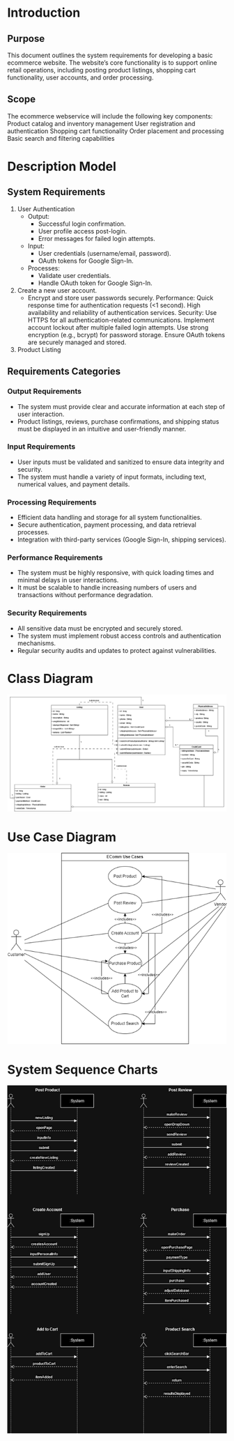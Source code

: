 # Introduction

## Purpose
This document outlines the system requirements for developing a basic ecommerce website. The website’s core functionality is to support online retail operations, including posting product listings, shopping cart functionality, user accounts, and order processing.

## Scope
The ecommerce webservice will include the following key components:
Product catalog and inventory management
User registration and authentication
Shopping cart functionality
Order placement and processing
Basic search and filtering capabilities


# Description Model

## System Requirements

1. User Authentication
   - Output:
       - Successful login confirmation.
       - User profile access post-login.
       - Error messages for failed login attempts.
   - Input:
     - User credentials (username/email, password).
     - OAuth tokens for Google Sign-In.
   - Processes:
     - Validate user credentials.
     - Handle OAuth token for Google Sign-In.
2. Create a new user account.
   - Encrypt and store user passwords securely.
      Performance:
      Quick response time for authentication requests (<1 second).
      High availability and reliability of authentication services.
      Security:
      Use HTTPS for all authentication-related communications.
      Implement account lockout after multiple failed login attempts.
      Use strong encryption (e.g., bcrypt) for password storage.
      Ensure OAuth tokens are securely managed and stored.
3. Product Listing


## Requirements Categories

### Output Requirements
- The system must provide clear and accurate information at each step of user interaction.
- Product listings, reviews, purchase confirmations, and shipping status must be displayed in an intuitive and user-friendly manner.

### Input Requirements
- User inputs must be validated and sanitized to ensure data integrity and security.
- The system must handle a variety of input formats, including text, numerical values, and payment details.

### Processing Requirements
- Efficient data handling and storage for all system functionalities.
- Secure authentication, payment processing, and data retrieval processes.
- Integration with third-party services (Google Sign-In, shipping services).

### Performance Requirements
- The system must be highly responsive, with quick loading times and minimal delays in user interactions.
- It must be scalable to handle increasing numbers of users and transactions without performance degradation.

### Security Requirements
- All sensitive data must be encrypted and securely stored.
- The system must implement robust access controls and authentication mechanisms.
- Regular security audits and updates to protect against vulnerabilities.

# Class Diagram

![Class Diagram](class_uml.png)

# Use Case Diagram

![Use Case Diagram](use_case_uml.png)


# System Sequence Charts
![System Sequence Chart](system_sequence_chart.jpg)
